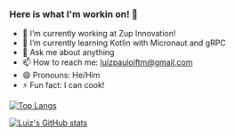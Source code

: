 ### Here is what I'm workin on! 👋

- 🔭 I’m currently working at Zup Innovation!
- 🌱 I’m currently learning Kotlin with Micronaut and gRPC
- 💬 Ask me about anything
- 📫 How to reach me: luizpauloiftm@gmail.com
- 😄 Pronouns: He/Him
- ⚡ Fun fact: I can cook!

[![Top Langs](https://github-readme-stats.vercel.app/api/top-langs/?username=luizpcarvalho&layout=compact)](https://github.com/luizpcarvalho/github-readme-stats)
 
[![Luiz's GitHub stats](https://github-readme-stats.vercel.app/api?username=luizpcarvalho&show_icons=true)](https://github.com/luizpcarvalho/github-readme-stats)
